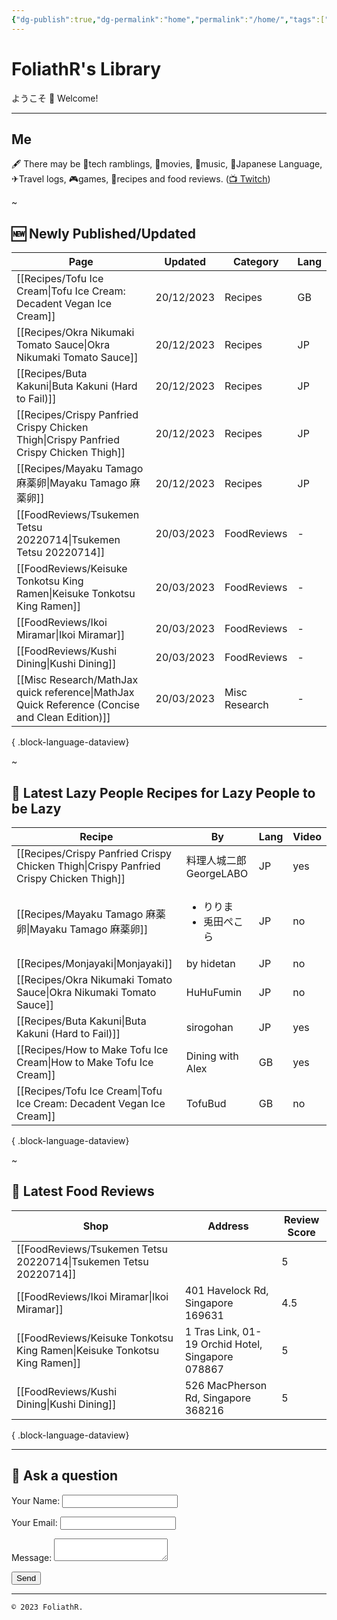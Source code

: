 ```yaml
---
{"dg-publish":true,"dg-permalink":"home","permalink":"/home/","tags":["gardenEntry"],"noteIcon":""}
---
```



# FoliathR's Library
ようこそ 👋 Welcome! 

---
## Me
🖋  There may be 📱tech ramblings, 🎥movies, 🎵music, 🗾Japanese Language, ✈Travel logs, 🎮games, 🍙recipes and food reviews.
([📺 Twitch](https://twitch.tv/foliathr))

~
## 🆕 Newly Published/Updated

| Page                                                                                              | Updated    | Category      | Lang |
| ------------------------------------------------------------------------------------------------- | ---------- | ------------- | ---- |
| [[Recipes/Tofu Ice Cream\|Tofu Ice Cream: Decadent Vegan Ice Cream]]                           | 20/12/2023 | Recipes       | GB   |
| [[Recipes/Okra Nikumaki Tomato Sauce\|Okra Nikumaki Tomato Sauce]]                             | 20/12/2023 | Recipes       | JP   |
| [[Recipes/Buta Kakuni\|Buta Kakuni (Hard to Fail)]]                                            | 20/12/2023 | Recipes       | JP   |
| [[Recipes/Crispy Panfried Crispy Chicken Thigh\|Crispy Panfried Crispy Chicken Thigh]]         | 20/12/2023 | Recipes       | JP   |
| [[Recipes/Mayaku Tamago 麻薬卵\|Mayaku Tamago 麻薬卵]]                                               | 20/12/2023 | Recipes       | JP   |
| [[FoodReviews/Tsukemen Tetsu 20220714\|Tsukemen Tetsu 20220714]]                               | 20/03/2023 | FoodReviews   | \-   |
| [[FoodReviews/Keisuke Tonkotsu King Ramen\|Keisuke Tonkotsu King Ramen]]                       | 20/03/2023 | FoodReviews   | \-   |
| [[FoodReviews/Ikoi Miramar\|Ikoi Miramar]]                                                     | 20/03/2023 | FoodReviews   | \-   |
| [[FoodReviews/Kushi Dining\|Kushi Dining]]                                                     | 20/03/2023 | FoodReviews   | \-   |
| [[Misc Research/MathJax quick reference\|MathJax Quick Reference (Concise and Clean Edition)]] | 20/03/2023 | Misc Research | \-   |

{ .block-language-dataview}

~
## 🥄 Latest Lazy People Recipes for Lazy People to be Lazy

| Recipe                                                                                    | By                                  | Lang | Video |
| ----------------------------------------------------------------------------------------- | ----------------------------------- | ---- | ----- |
| [[Recipes/Crispy Panfried Crispy Chicken Thigh\|Crispy Panfried Crispy Chicken Thigh]] | 料理人城二郎 GeorgeLABO                   | JP   | yes   |
| [[Recipes/Mayaku Tamago 麻薬卵\|Mayaku Tamago 麻薬卵]]                                       | <ul><li>りりま</li><li>兎田ぺこら</li></ul> | JP   | no    |
| [[Recipes/Monjayaki\|Monjayaki]]                                                       | by hidetan                          | JP   | no    |
| [[Recipes/Okra Nikumaki Tomato Sauce\|Okra Nikumaki Tomato Sauce]]                     | HuHuFumin                           | JP   | no    |
| [[Recipes/Buta Kakuni\|Buta Kakuni (Hard to Fail)]]                                    | sirogohan                           | JP   | yes   |
| [[Recipes/How to Make Tofu Ice Cream\|How to Make Tofu Ice Cream]]                     | Dining with Alex                    | GB   | yes   |
| [[Recipes/Tofu Ice Cream\|Tofu Ice Cream: Decadent Vegan Ice Cream]]                   | TofuBud                             | GB   | no    |

{ .block-language-dataview}

~
## 🍜 Latest Food Reviews

| Shop                                                                        | Address                                           | Review Score |
| --------------------------------------------------------------------------- | ------------------------------------------------- | ------------ |
| [[FoodReviews/Tsukemen Tetsu 20220714\|Tsukemen Tetsu 20220714]]         |                                                   | 5            |
| [[FoodReviews/Ikoi Miramar\|Ikoi Miramar]]                               | 401 Havelock Rd, Singapore 169631                 | 4.5          |
| [[FoodReviews/Keisuke Tonkotsu King Ramen\|Keisuke Tonkotsu King Ramen]] | 1 Tras Link, 01-19 Orchid Hotel, Singapore 078867 | 5            |
| [[FoodReviews/Kushi Dining\|Kushi Dining]]                               | 526 MacPherson Rd, Singapore 368216               | 5            |

{ .block-language-dataview}

---
## 💬 Ask a question
<form name="contact" method="POST" data-netlify="true">
  <p>
    <label>Your Name: <input type="text" name="name" /></label>
  </p>
  <p>
    <label>Your Email: <input type="email" name="email" /></label>
  </p>
  <p>
    <label>Message: <textarea name="message"></textarea></label>
  </p>
  <p>
    <button type="submit">Send</button>
  </p>
</form>

---

`© 2023 FoliathR. `
